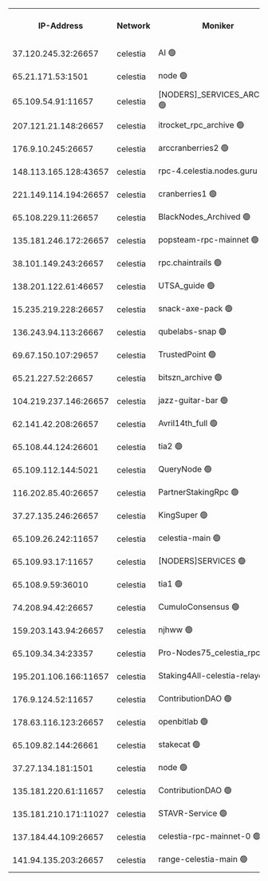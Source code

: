 


<table><tr><th>IP-Address</th><th>Network</th><th>Moniker</th><th>Latest Block Height</th><th>Earliest Block Height</th><th>Catching Up</th><th>Tx Index</th><th>Voting Power</th><th>Scan Time</th></tr><tr><td>37.120.245.32:26657</td><td>celestia</td><td>AI 🟢</td><td>2519355</td><td>1</td><td>False</td><td>off</td><td>0</td><td>2024-10-08T16:11:54.250881827UTC</td></tr><tr><td>65.21.171.53:1501</td><td>celestia</td><td>node 🟢</td><td>2519355</td><td>1</td><td>False</td><td>on</td><td>0</td><td>2024-10-08T16:11:56.660666591UTC</td></tr><tr><td>65.109.54.91:11657</td><td>celestia</td><td>[NODERS]_SERVICES_ARCHIVE 🟢</td><td>2519359</td><td>1</td><td>False</td><td>on</td><td>0</td><td>2024-10-08T16:12:38.426146455UTC</td></tr><tr><td>207.121.21.148:26657</td><td>celestia</td><td>itrocket_rpc_archive 🟢</td><td>2519359</td><td>1</td><td>False</td><td>on</td><td>0</td><td>2024-10-08T16:12:39.181066587UTC</td></tr><tr><td>176.9.10.245:26657</td><td>celestia</td><td>arccranberries2 🟢</td><td>2519362</td><td>1</td><td>False</td><td>on</td><td>0</td><td>2024-10-08T16:13:19.582142728UTC</td></tr><tr><td>148.113.165.128:43657</td><td>celestia</td><td>rpc-4.celestia.nodes.guru 🟢</td><td>2519363</td><td>1</td><td>False</td><td>on</td><td>0</td><td>2024-10-08T16:13:37.101708916UTC</td></tr><tr><td>221.149.114.194:26657</td><td>celestia</td><td>cranberries1 🟢</td><td>2519364</td><td>1</td><td>False</td><td>on</td><td>0</td><td>2024-10-08T16:13:46.785937619UTC</td></tr><tr><td>65.108.229.11:26657</td><td>celestia</td><td>BlackNodes_Archived 🟢</td><td>2519369</td><td>1</td><td>False</td><td>off</td><td>0</td><td>2024-10-08T16:14:40.120382507UTC</td></tr><tr><td>135.181.246.172:26657</td><td>celestia</td><td>popsteam-rpc-mainnet 🟢</td><td>2519371</td><td>1</td><td>False</td><td>on</td><td>0</td><td>2024-10-08T16:15:07.520060658UTC</td></tr><tr><td>38.101.149.243:26657</td><td>celestia</td><td>rpc.chaintrails 🟢</td><td>2519372</td><td>1</td><td>False</td><td>on</td><td>0</td><td>2024-10-08T16:15:23.399385379UTC</td></tr><tr><td>138.201.122.61:46657</td><td>celestia</td><td>UTSA_guide 🟢</td><td>2519375</td><td>1</td><td>False</td><td>on</td><td>0</td><td>2024-10-08T16:15:58.579630885UTC</td></tr><tr><td>15.235.219.228:26657</td><td>celestia</td><td>snack-axe-pack 🟢</td><td>2519375</td><td>1</td><td>False</td><td>off</td><td>0</td><td>2024-10-08T16:15:59.515343289UTC</td></tr><tr><td>136.243.94.113:26667</td><td>celestia</td><td>qubelabs-snap 🟢</td><td>2519378</td><td>1</td><td>False</td><td>on</td><td>0</td><td>2024-10-08T16:16:29.612879981UTC</td></tr><tr><td>69.67.150.107:29657</td><td>celestia</td><td>TrustedPoint 🟢</td><td>2519379</td><td>1</td><td>False</td><td>on</td><td>0</td><td>2024-10-08T16:16:40.641334344UTC</td></tr><tr><td>65.21.227.52:26657</td><td>celestia</td><td>bitszn_archive 🟢</td><td>2519383</td><td>1</td><td>False</td><td>on</td><td>0</td><td>2024-10-08T16:17:27.067719314UTC</td></tr><tr><td>104.219.237.146:26657</td><td>celestia</td><td>jazz-guitar-bar 🟢</td><td>2519387</td><td>1</td><td>False</td><td>off</td><td>0</td><td>2024-10-08T16:18:14.689232109UTC</td></tr><tr><td>62.141.42.208:26657</td><td>celestia</td><td>Avril14th_full 🟢</td><td>2519389</td><td>1</td><td>False</td><td>on</td><td>0</td><td>2024-10-08T16:18:37.832001625UTC</td></tr><tr><td>65.108.44.124:26601</td><td>celestia</td><td>tia2 🟢</td><td>2371494</td><td>339581</td><td>False</td><td>on</td><td>0</td><td>2024-10-08T16:12:09.467960228UTC</td></tr><tr><td>65.109.112.144:5021</td><td>celestia</td><td>QueryNode 🟢</td><td>2371494</td><td>1406226</td><td>False</td><td>off</td><td>0</td><td>2024-10-08T16:16:08.368737274UTC</td></tr><tr><td>116.202.85.40:26657</td><td>celestia</td><td>PartnerStakingRpc 🟢</td><td>2371494</td><td>1588231</td><td>False</td><td>on</td><td>0</td><td>2024-10-08T16:12:09.713608541UTC</td></tr><tr><td>37.27.135.246:26657</td><td>celestia</td><td>KingSuper 🟢</td><td>2371494</td><td>1814358</td><td>False</td><td>off</td><td>0</td><td>2024-10-08T16:13:04.800981011UTC</td></tr><tr><td>65.109.26.242:11657</td><td>celestia</td><td>celestia-main 🟢</td><td>2519376</td><td>2362846</td><td>False</td><td>on</td><td>0</td><td>2024-10-08T16:16:12.852814536UTC</td></tr><tr><td>65.109.93.17:11657</td><td>celestia</td><td>[NODERS]SERVICES 🟢</td><td>2519374</td><td>2371581</td><td>False</td><td>on</td><td>0</td><td>2024-10-08T16:15:41.776621343UTC</td></tr><tr><td>65.108.9.59:36010</td><td>celestia</td><td>tia1 🟢</td><td>2519359</td><td>2372045</td><td>False</td><td>on</td><td>0</td><td>2024-10-08T16:12:43.665467541UTC</td></tr><tr><td>74.208.94.42:26657</td><td>celestia</td><td>CumuloConsensus 🟢</td><td>2519365</td><td>2384001</td><td>False</td><td>on</td><td>0</td><td>2024-10-08T16:13:53.766519156UTC</td></tr><tr><td>159.203.143.94:26657</td><td>celestia</td><td>njhww 🟢</td><td>2519365</td><td>2398404</td><td>False</td><td>off</td><td>0</td><td>2024-10-08T16:14:00.706595727UTC</td></tr><tr><td>65.109.34.34:23357</td><td>celestia</td><td>Pro-Nodes75_celestia_rpc 🟢</td><td>2519371</td><td>2398410</td><td>False</td><td>on</td><td>0</td><td>2024-10-08T16:15:07.191932083UTC</td></tr><tr><td>195.201.106.166:11657</td><td>celestia</td><td>Staking4All-celestia-relayer 🟢</td><td>2519390</td><td>2399575</td><td>False</td><td>off</td><td>0</td><td>2024-10-08T16:18:53.388579074UTC</td></tr><tr><td>176.9.124.52:11657</td><td>celestia</td><td>ContributionDAO 🟢</td><td>2519383</td><td>2419178</td><td>False</td><td>on</td><td>0</td><td>2024-10-08T16:17:26.605343906UTC</td></tr><tr><td>178.63.116.123:26657</td><td>celestia</td><td>openbitlab 🟢</td><td>2519358</td><td>2479826</td><td>False</td><td>on</td><td>0</td><td>2024-10-08T16:12:27.532623597UTC</td></tr><tr><td>65.109.82.144:26661</td><td>celestia</td><td>stakecat 🟢</td><td>2519374</td><td>2509501</td><td>False</td><td>on</td><td>0</td><td>2024-10-08T16:15:40.361389733UTC</td></tr><tr><td>37.27.134.181:1501</td><td>celestia</td><td>node 🟢</td><td>2519366</td><td>2512537</td><td>False</td><td>off</td><td>0</td><td>2024-10-08T16:14:11.671061515UTC</td></tr><tr><td>135.181.220.61:11657</td><td>celestia</td><td>ContributionDAO 🟢</td><td>2519369</td><td>2514704</td><td>False</td><td>off</td><td>0</td><td>2024-10-08T16:14:39.756490926UTC</td></tr><tr><td>135.181.210.171:11027</td><td>celestia</td><td>STAVR-Service 🟢</td><td>2519356</td><td>2515501</td><td>False</td><td>on</td><td>0</td><td>2024-10-08T16:12:12.249194885UTC</td></tr><tr><td>137.184.44.109:26657</td><td>celestia</td><td>celestia-rpc-mainnet-0 🟢</td><td>2519374</td><td>2517150</td><td>False</td><td>on</td><td>0</td><td>2024-10-08T16:15:41.369936946UTC</td></tr><tr><td>141.94.135.203:26657</td><td>celestia</td><td>range-celestia-main 🟢</td><td>2519357</td><td>2518374</td><td>False</td><td>on</td><td>0</td><td>2024-10-08T16:12:14.748084508UTC</td></tr></table>
